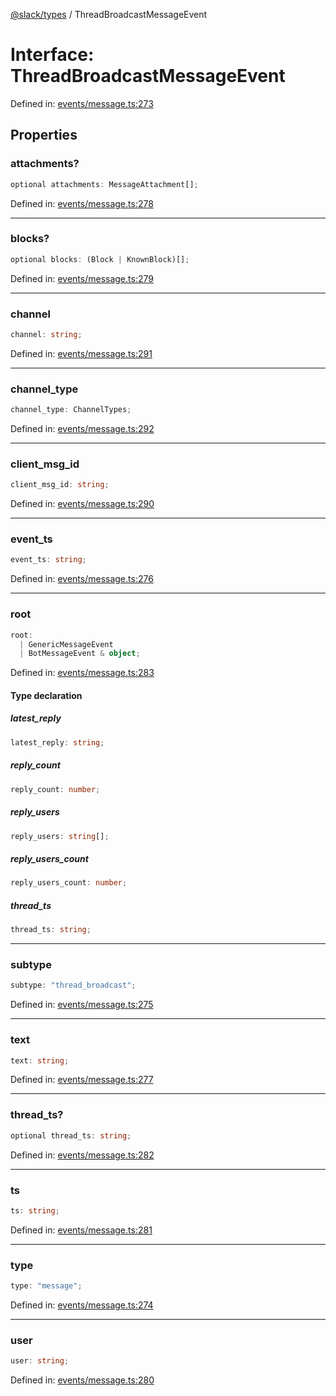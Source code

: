 [@slack/types](../index.md) / ThreadBroadcastMessageEvent

# Interface: ThreadBroadcastMessageEvent

Defined in: [events/message.ts:273](https://github.com/slackapi/node-slack-sdk/blob/main/packages/types/src/events/message.ts#L273)

## Properties

### attachments?

```ts
optional attachments: MessageAttachment[];
```

Defined in: [events/message.ts:278](https://github.com/slackapi/node-slack-sdk/blob/main/packages/types/src/events/message.ts#L278)

***

### blocks?

```ts
optional blocks: (Block | KnownBlock)[];
```

Defined in: [events/message.ts:279](https://github.com/slackapi/node-slack-sdk/blob/main/packages/types/src/events/message.ts#L279)

***

### channel

```ts
channel: string;
```

Defined in: [events/message.ts:291](https://github.com/slackapi/node-slack-sdk/blob/main/packages/types/src/events/message.ts#L291)

***

### channel\_type

```ts
channel_type: ChannelTypes;
```

Defined in: [events/message.ts:292](https://github.com/slackapi/node-slack-sdk/blob/main/packages/types/src/events/message.ts#L292)

***

### client\_msg\_id

```ts
client_msg_id: string;
```

Defined in: [events/message.ts:290](https://github.com/slackapi/node-slack-sdk/blob/main/packages/types/src/events/message.ts#L290)

***

### event\_ts

```ts
event_ts: string;
```

Defined in: [events/message.ts:276](https://github.com/slackapi/node-slack-sdk/blob/main/packages/types/src/events/message.ts#L276)

***

### root

```ts
root: 
  | GenericMessageEvent
  | BotMessageEvent & object;
```

Defined in: [events/message.ts:283](https://github.com/slackapi/node-slack-sdk/blob/main/packages/types/src/events/message.ts#L283)

#### Type declaration

##### latest\_reply

```ts
latest_reply: string;
```

##### reply\_count

```ts
reply_count: number;
```

##### reply\_users

```ts
reply_users: string[];
```

##### reply\_users\_count

```ts
reply_users_count: number;
```

##### thread\_ts

```ts
thread_ts: string;
```

***

### subtype

```ts
subtype: "thread_broadcast";
```

Defined in: [events/message.ts:275](https://github.com/slackapi/node-slack-sdk/blob/main/packages/types/src/events/message.ts#L275)

***

### text

```ts
text: string;
```

Defined in: [events/message.ts:277](https://github.com/slackapi/node-slack-sdk/blob/main/packages/types/src/events/message.ts#L277)

***

### thread\_ts?

```ts
optional thread_ts: string;
```

Defined in: [events/message.ts:282](https://github.com/slackapi/node-slack-sdk/blob/main/packages/types/src/events/message.ts#L282)

***

### ts

```ts
ts: string;
```

Defined in: [events/message.ts:281](https://github.com/slackapi/node-slack-sdk/blob/main/packages/types/src/events/message.ts#L281)

***

### type

```ts
type: "message";
```

Defined in: [events/message.ts:274](https://github.com/slackapi/node-slack-sdk/blob/main/packages/types/src/events/message.ts#L274)

***

### user

```ts
user: string;
```

Defined in: [events/message.ts:280](https://github.com/slackapi/node-slack-sdk/blob/main/packages/types/src/events/message.ts#L280)

